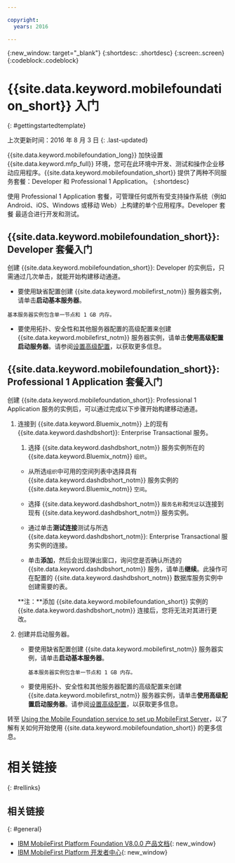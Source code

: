 ```yaml
---

copyright:
  years: 2016

---
```


{:new_window: target="_blank"}
{:shortdesc: .shortdesc}
{:screen:.screen}
{:codeblock:.codeblock}

# {{site.data.keyword.mobilefoundation_short}} 入门
{: #gettingstartedtemplate}

上次更新时间：2016 年 8 月 3 日
{: .last-updated}

{{site.data.keyword.mobilefoundation_long}} 加快设置 {{site.data.keyword.mfp_full}} 环境，您可在此环境中开发、测试和操作企业移动应用程序。{{site.data.keyword.mobilefoundation_short}} 提供了两种不同服务套餐：Developer 和 Professional 1 Application。
{:shortdesc}

<!-- The Professional 1 Application plan allows the {{site.data.keyword.mobilefoundation_short}} server to be deployed on a scalable container group.--> 使用 Professional 1 Application 套餐，可管理任何或所有受支持操作系统（例如 Android、iOS、Windows 或移动 Web）上构建的单个应用程序。Developer 套餐<!-- does not support {{site.data.keyword.mobilefoundation_short}} deployment on a container group with more than 1 node. This plan --> 最适合进行开发和测试。

## {{site.data.keyword.mobilefoundation_short}}: Developer 套餐入门

创建 {{site.data.keyword.mobilefoundation_short}}: Developer 的实例后，只需通过几次单击，就能开始构建移动通道。

*	要使用缺省配置创建 {{site.data.keyword.mobilefirst_notm}} 服务器实例，请单击**启动基本服务器**。

  `基本服务器实例包含单一节点和 1 GB 内存。`

* 要使用拓扑、安全性和其他服务器配置的高级配置来创建 {{site.data.keyword.mobilefirst_notm}} 服务器实例，请单击**使用高级配置启动服务器**。请参阅[设置高级配置](c_using_mfs_p1.html#using_mfs_advanced_p1)，以获取更多信息。

## {{site.data.keyword.mobilefoundation_short}}: Professional 1 Application 套餐入门

创建 {{site.data.keyword.mobilefoundation_short}}: Professional 1 Application 服务的实例后，可以通过完成以下步骤开始构建移动通道。

1.  连接到 {{site.data.keyword.Bluemix_notm}} 上的现有 {{site.data.keyword.dashdbshort}}: Enterprise Transactional 服务。

    1.  选择 {{site.data.keyword.dashdbshort_notm}} 服务实例所在的 {{site.data.keyword.Bluemix_notm}} `组织`。

    + 从所选`组织`中可用的空间列表中选择具有 {{site.data.keyword.dashdbshort_notm}} 服务实例的 {{site.data.keyword.Bluemix_notm}} `空间`。

    + 选择 {{site.data.keyword.dashdbshort_notm}} `服务名称`和`凭证`以连接到现有 {{site.data.keyword.dashdbshort_notm}} 服务实例。

    + 通过单击**测试连接**测试与所选 {{site.data.keyword.dashdbshort_notm}}: Enterprise Transactional 服务实例的连接。

    + 单击**添加**，然后会出现弹出窗口，询问您是否确认所选的 {{site.data.keyword.dashdbshort_notm}} 服务，请单击**继续**。此操作可在配置的 {{site.data.keyword.dashdbshort_notm}} 数据库服务实例中创建需要的表。

    **注：**添加 {{site.data.keyword.mobilefoundation_short}} 实例的 {{site.data.keyword.dashdbshort_notm}} 连接后，您将无法对其进行更改。

2.  创建并启动服务器。

    * 要使用缺省配置创建 {{site.data.keyword.mobilefirst_notm}} 服务器实例，请单击**启动基本服务器**。

      `基本服务器实例包含单一节点和 1 GB 内存。`

    * 要使用拓扑、安全性和其他服务器配置的高级配置来创建 {{site.data.keyword.mobilefirst_notm}} 服务器实例，请单击**使用高级配置启动服务器**。请参阅[设置高级配置](c_using_mfs_p2.html#using_mfs_advanced_p2)，以获取更多信息。

转至 [Using the Mobile Foundation service to set up MobileFirst Server<!-- on IBM Containers-->](https://mobilefirstplatform.ibmcloud.com/tutorials/en/foundation/8.0/ibm-containers/using-mobile-foundation/)，以了解有关如何开始使用 {{site.data.keyword.mobilefoundation_short}} 的更多信息。


# 相关链接
{: #rellinks}

## 相关链接
{: #general}

*	[IBM MobileFirst Platform Foundation V8.0.0 产品文档](https://www.ibm.com/support/knowledgecenter/SSHS8R_8.0.0/wl_welcome.html){: new_window}
*	[IBM MobileFirst Platform 开发者中心](https://mobilefirstplatform.ibmcloud.com){: new_window}
